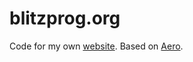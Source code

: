 # blitzprog.org
Code for my own [website](http://blitzprog.org). Based on [Aero](https://github.com/blitzprog/aero).